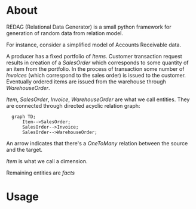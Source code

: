 # About 
REDAG (Relational Data Generator) is a small python framework for generation of random data from relation model. 

For instance, consider a simplified model of Accounts Receivable data. 

A producer has a fixed portfolio of *Items*. Customer transaction request results in creation of a *SalesOrder* which corresponds to 
some quantity of an item from the portfolio. In the process of transaction some number of *Invoices* (which correspond to the sales order) is issued to the customer. 
Eventually ordered items are issued from the warehouse through *WarehouseOrder*. 

*Item*, *SalesOrder*, *Invoice*, *WarehouseOrder* are what we call entities. 
They are connected through directed acyclic relation graph:
```mermaid
  graph TD;
      Item-->SalesOrder;
      SalesOrder-->Invoice;
      SalesOrder-->WarehouseOrder;
```
An arrow indicates that there's a *OneToMany* relation between the source and the target. 

*Item* is what we call a dimension.


Remaining entities are *facts* 
# Usage